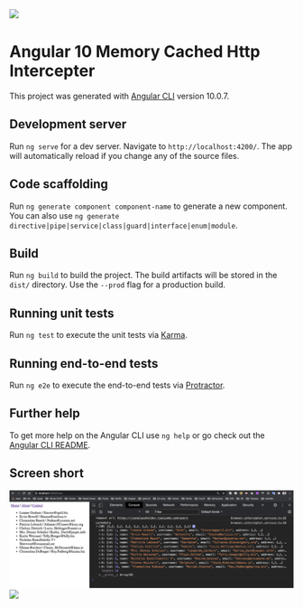 <img src="https://tipsmake.com/data/thumbs/learn-how-cache-works-part-3-thumb-H0TzZbsSg.jpg">

# Angular 10 Memory Cached Http Intercepter

This project was generated with [Angular CLI](https://github.com/angular/angular-cli) version 10.0.7.

## Development server

Run `ng serve` for a dev server. Navigate to `http://localhost:4200/`. The app will automatically reload if you change any of the source files.

## Code scaffolding

Run `ng generate component component-name` to generate a new component. You can also use `ng generate directive|pipe|service|class|guard|interface|enum|module`.

## Build

Run `ng build` to build the project. The build artifacts will be stored in the `dist/` directory. Use the `--prod` flag for a production build.

## Running unit tests

Run `ng test` to execute the unit tests via [Karma](https://karma-runner.github.io).

## Running end-to-end tests

Run `ng e2e` to execute the end-to-end tests via [Protractor](http://www.protractortest.org/).

## Further help

To get more help on the Angular CLI use `ng help` or go check out the [Angular CLI README](https://github.com/angular/angular-cli/blob/master/README.md).

## Screen short
<img src="./screenshort/Screen%20Shot%202563-09-06%20at%2002.24.03.png">
<img src="../angular-10-memory-cached-intercepter/screenshort/Screen%20Shot%202563-09-06%20at%2002.25.14.png">

